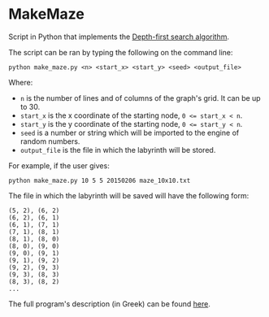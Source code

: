 # MakeMaze

Script in Python that implements the [Depth-first search algorithm](https://en.wikipedia.org/wiki/Depth-first_search).

The script can be ran by typing the following on the command line:

```
python make_maze.py <n> <start_x> <start_y> <seed> <output_file>
```

Where:

* `n` is the number of lines and of columns of the graph's grid. It can be up to 30.
*  `start_x` is the x coordinate of the starting node,
`0 <= start_x < n`.
*  `start_y` is the y coordinate of the starting node,
`0 <= start_y < n`.
*  `seed` is a number or string which will be imported to the engine of random numbers.
*  `output_file` is the file in which the labyrinth will be stored.

For example, if the user gives:

```
python make_maze.py 10 5 5 20150206 maze_10x10.txt
```

The file in which the labyrinth will be saved will have the following form:

```
(5, 2), (6, 2)
(6, 2), (6, 1)
(6, 1), (7, 1)
(7, 1), (8, 1)
(8, 1), (8, 0)
(8, 0), (9, 0)
(9, 0), (9, 1)
(9, 1), (9, 2)
(9, 2), (9, 3)
(9, 3), (8, 3)
(8, 3), (8, 2)
...
```

The full program's description (in Greek) can be found [here](https://github.com/dmst-algorithms-course/assignment-2015-1).
